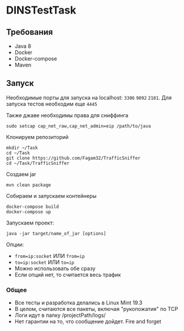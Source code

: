# DINSTestTask

## Требования
 + Java 8
 + Docker
 + Docker-compose
 + Maven
 
 ## Запуск
 Необходимые порты для запуска на localhost: `3306` `9092` `2181`. Для запуска тестов необходим еще `4445`
 
 Также джаве необходимы права для сниффинга
 
 `sudo setcap cap_net_raw,cap_net_admin=eip /path/to/java`
 
 Клонируем репозиторий
 ```
 mkdir ~/Task
 cd ~/Task
 git clone https://github.com/Fagam32/TrafficSniffer
 cd ~/Task/TrafficSniffer
 ```
 Создаем jar
 
 `mvn clean package`
 
 
 Собираем и запускаем контейнеры
 
 ```
 docker-compose build
 docker-compose up
 ```
 
 Запускаем проект:
 
 `java -jar target/name_of_jar [options]`
 
 
 Опции:
 + `from=ip:socket` ИЛИ `from=ip`
 + `to=ip:socket` ИЛИ `to=ip`
 + Можно использовать обе сразу
 + Если опций нет, то считается весь трафик

### Общее
 + Все тесты и разработка делались в Linux Mint 19.3
 + В целом, считаются все пакеты, включая "рукопожатия" по TCP
 + Логи идут в папку /projectPath/logs/
 + Нет гарантии на то, что сообщение дойдет. Fire and forget

 
